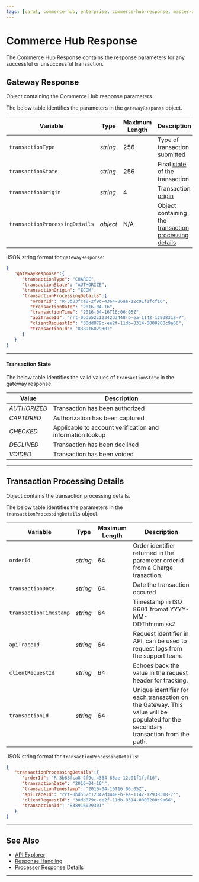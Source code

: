 ```yaml
---
tags: [carat, commerce-hub, enterprise, commerce-hub-response, master-data]
---
```


# Commerce Hub Response

The Commerce Hub Response contains the response parameters for any successful or unsuccessful transaction.


## Gateway Response

Object containing the Commerce Hub response parameters.

<!--
type: tab
title: gatewayResponse, JSON Example
-->

The below table identifies the parameters in the `gatewayResponse` object.

| Variable | Type | Maximum Length | Description |
| ----- | ----- | ----- | ----- |
| `transactionType` | *string* | 256 | Type of transaction submitted |
| `transactionState` | *string* | 256 | Final [state](#transaction-state) of the transaction |
| `transactionOrigin` | *string* | 4 | Transaction [origin](?path=docs/Resources/Master-Data/Transaction-Interaction.md#transaction-origins) |
| `transactionProcessingDetails` | *object* | N/A | Object containing the [transaction processing details](#transaction-processing-details) |

<!--
type: tab
-->

JSON string format for `gatewayResponse`:

```json
{
   "gatewayResponse":{
      "transactionType": "CHARGE",
      "transactionState": "AUTHORIZE",
      "transactionOrigin": "ECOM",
      "transactionProcessingDetails":{
         "orderId": "R-3b83fca8-2f9c-4364-86ae-12c91f1fcf16",
         "transactionDate": "2016-04-16",
         "transactionTime": "2016-04-16T16:06:05Z",
         "apiTraceId": "rrt-0bd552c12342d3448-b-ea-1142-12938318-7",
         "clientRequestId": "30dd879c-ee2f-11db-8314-0800200c9a66",
         "transactionId": "838916029301"
      }
   }
}
```

<!--type: tab-end -->

---

#### Transaction State

The below table identifies the valid values of `transactionState` in the gateway response.

| Value | Description |
|-------|-------------|
| *AUTHORIZED* | Transaction has been authorized |
| *CAPTURED* | Authorization has been captured |
| *CHECKED* | Applicable to account verification and information lookup |
| *DECLINED* | Transaction has been declined |
| *VOIDED* | Transaction has been voided |

<!-- COMPLETED_GET, INITIALIZED, PENDING, READY, TEMPLATE, SETTLED, WAITING -->

---

## Transaction Processing Details

Object contains the transaction processing details.

<!--
type: tab
title: transactionProcessingDetails, JSON Example
-->

The below table identifies the parameters in the `transactionProcessingDetails` object.

| Variable | Type | Maximum Length | Description |
| ----- | ----- | ----- | ----- |
| `orderId` | *string* | 64 | Order identifier returned in the parameter orderId from a Charge trasaction. |
| `transactionDate` | *string* | 64 | Date the transaction occured |
| `transactionTimestamp` | *string* | 64 | Timestamp in ISO 8601 fromat YYYY-MM-DDThh:mm:ssZ |
| `apiTraceId` | *string* | 64 | Request identifier in API, can be used to request logs from the support team. |
| `clientRequestId` | *string* | 64 | Echoes back the value in the request header for tracking. |
| `transactionId` | *string* | 64 | Unique identifier for each transaction on the Gateway. This value will be populated for the secondary transaction from the path. |

<!--
type: tab
-->

JSON string format for `transactionProcessingDetails`:

```json
{
   "transactionProcessingDetails":{
      "orderId": "R-3b83fca8-2f9c-4364-86ae-12c91f1fcf16",
      "transactionDate": "2016-04-16'",
      "transactionTimestamp": "2016-04-16T16:06:05Z",
      "apiTraceId": "rrt-0bd552c12342d3448-b-ea-1142-12938318-7'",
      "clientRequestId": "30dd879c-ee2f-11db-8314-0800200c9a66",
      "transactionId": "838916029301"
   }
}
```

<!--type: tab-end -->

---

## See Also

- [API Explorer](../api/?type=post&path=/payments/v1/charges)
- [Response Handling](?path=docs/Resources/Guides/Response-Codes/Response-Handling.md)
- [Processor Response Details](?path=docs/Resources/Master-Data/Processor-Response-Details.md)

---
